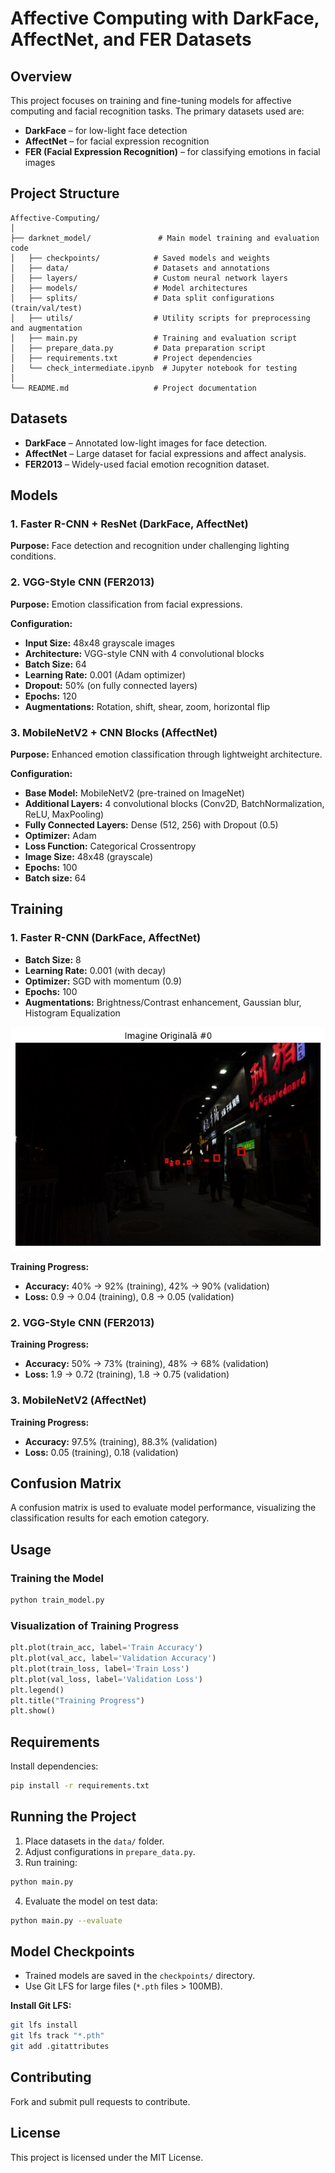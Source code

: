 # Affective Computing with DarkFace, AffectNet, and FER Datasets

## Overview
This project focuses on training and fine-tuning models for affective computing and facial recognition tasks. The primary datasets used are:

- **DarkFace** – for low-light face detection
- **AffectNet** – for facial expression recognition
- **FER (Facial Expression Recognition)** – for classifying emotions in facial images

## Project Structure
```
Affective-Computing/
│
├── darknet_model/               # Main model training and evaluation code
│   ├── checkpoints/            # Saved models and weights
│   ├── data/                   # Datasets and annotations
│   ├── layers/                 # Custom neural network layers
│   ├── models/                 # Model architectures
│   ├── splits/                 # Data split configurations (train/val/test)
│   ├── utils/                  # Utility scripts for preprocessing and augmentation
│   ├── main.py                 # Training and evaluation script
│   ├── prepare_data.py         # Data preparation script
│   ├── requirements.txt        # Project dependencies
│   └── check_intermediate.ipynb  # Jupyter notebook for testing
│
└── README.md                   # Project documentation
```

## Datasets
- **DarkFace** – Annotated low-light images for face detection.
- **AffectNet** – Large dataset for facial expressions and affect analysis.
- **FER2013** – Widely-used facial emotion recognition dataset.

## Models
### 1. Faster R-CNN + ResNet (DarkFace, AffectNet)
**Purpose:** Face detection and recognition under challenging lighting conditions.

### 2. VGG-Style CNN (FER2013)
**Purpose:** Emotion classification from facial expressions.

**Configuration:**
- **Input Size:** 48x48 grayscale images
- **Architecture:** VGG-style CNN with 4 convolutional blocks
- **Batch Size:** 64
- **Learning Rate:** 0.001 (Adam optimizer)
- **Dropout:** 50% (on fully connected layers)
- **Epochs:** 120
- **Augmentations:** Rotation, shift, shear, zoom, horizontal flip

### 3. MobileNetV2 + CNN Blocks (AffectNet)
**Purpose:** Enhanced emotion classification through lightweight architecture.

**Configuration:**
- **Base Model:** MobileNetV2 (pre-trained on ImageNet)
- **Additional Layers:** 4 convolutional blocks (Conv2D, BatchNormalization, ReLU, MaxPooling)
- **Fully Connected Layers:** Dense (512, 256) with Dropout (0.5)
- **Optimizer:** Adam
- **Loss Function:** Categorical Crossentropy
- **Image Size:** 48x48 (grayscale)
- **Epochs:** 100
- **Batch size:** 64

## Training
### 1. Faster R-CNN (DarkFace, AffectNet)
- **Batch Size:** 8
- **Learning Rate:** 0.001 (with decay)
- **Optimizer:** SGD with momentum (0.9)
- **Epochs:** 100
- **Augmentations:** Brightness/Contrast enhancement, Gaussian blur, Histogram Equalization

![darkNet_original](media/darkNet_original.jpg)

**Training Progress:**
- **Accuracy:** 40% → 92% (training), 42% → 90% (validation)
- **Loss:** 0.9 → 0.04 (training), 0.8 → 0.05 (validation)

### 2. VGG-Style CNN (FER2013)
**Training Progress:**
- **Accuracy:** 50% → 73% (training), 48% → 68% (validation)
- **Loss:** 1.9 → 0.72 (training), 1.8 → 0.75 (validation)

### 3. MobileNetV2 (AffectNet)
**Training Progress:**
- **Accuracy:** 97.5% (training), 88.3% (validation)
- **Loss:** 0.05 (training), 0.18 (validation)

## Confusion Matrix
A confusion matrix is used to evaluate model performance, visualizing the classification results for each emotion category.

## Usage
### Training the Model
```bash
python train_model.py
```

### Visualization of Training Progress
```python
plt.plot(train_acc, label='Train Accuracy')
plt.plot(val_acc, label='Validation Accuracy')
plt.plot(train_loss, label='Train Loss')
plt.plot(val_loss, label='Validation Loss')
plt.legend()
plt.title("Training Progress")
plt.show()
```

## Requirements
Install dependencies:
```bash
pip install -r requirements.txt
```

## Running the Project
1. Place datasets in the `data/` folder.
2. Adjust configurations in `prepare_data.py`.
3. Run training:
```bash
python main.py
```
4. Evaluate the model on test data:
```bash
python main.py --evaluate
```

## Model Checkpoints
- Trained models are saved in the `checkpoints/` directory.
- Use Git LFS for large files (`*.pth` files > 100MB).

**Install Git LFS:**
```bash
git lfs install
git lfs track "*.pth"
git add .gitattributes
```

## Contributing
Fork and submit pull requests to contribute.

## License
This project is licensed under the MIT License.

